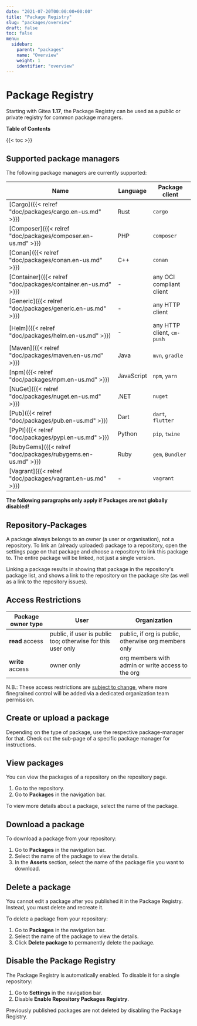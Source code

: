 ```yaml
---
date: "2021-07-20T00:00:00+00:00"
title: "Package Registry"
slug: "packages/overview"
draft: false
toc: false
menu:
  sidebar:
    parent: "packages"
    name: "Overview"
    weight: 1
    identifier: "overview"
---
```


# Package Registry

Starting with Gitea **1.17**, the Package Registry can be used as a public or private registry for common package managers.

**Table of Contents**

{{< toc >}}

## Supported package managers

The following package managers are currently supported:

| Name | Language | Package client |
| ---- | -------- | -------------- |
| [Cargo]({{< relref "doc/packages/cargo.en-us.md" >}}) | Rust | `cargo` |
| [Composer]({{< relref "doc/packages/composer.en-us.md" >}}) | PHP | `composer` |
| [Conan]({{< relref "doc/packages/conan.en-us.md" >}}) | C++ | `conan` |
| [Container]({{< relref "doc/packages/container.en-us.md" >}}) | - | any OCI compliant client |
| [Generic]({{< relref "doc/packages/generic.en-us.md" >}}) | - | any HTTP client |
| [Helm]({{< relref "doc/packages/helm.en-us.md" >}}) | - | any HTTP client, `cm-push` |
| [Maven]({{< relref "doc/packages/maven.en-us.md" >}}) | Java | `mvn`, `gradle` |
| [npm]({{< relref "doc/packages/npm.en-us.md" >}}) | JavaScript | `npm`, `yarn` |
| [NuGet]({{< relref "doc/packages/nuget.en-us.md" >}}) | .NET | `nuget` |
| [Pub]({{< relref "doc/packages/pub.en-us.md" >}}) | Dart | `dart`, `flutter` |
| [PyPI]({{< relref "doc/packages/pypi.en-us.md" >}}) | Python | `pip`, `twine` |
| [RubyGems]({{< relref "doc/packages/rubygems.en-us.md" >}}) | Ruby | `gem`, `Bundler` |
| [Vagrant]({{< relref "doc/packages/vagrant.en-us.md" >}}) | - | `vagrant` |

**The following paragraphs only apply if Packages are not globally disabled!**

## Repository-Packages

A package always belongs to an owner (a user or organisation), not a repository.
To link an (already uploaded) package to a repository, open the settings page
on that package and choose a repository to link this package to.
The entire package will be linked, not just a single version.

Linking a package results in showing that package in the repository's package list,
and shows a link to the repository on the package site (as well as a link to the repository issues).

## Access Restrictions

| Package owner type | User | Organization |
|--------------------|------|--------------|
| **read** access    | public, if user is public too; otherwise for this user only | public, if org is public, otherwise org members only |
| **write** access   | owner only | org members with admin or write access to the org |

N.B.: These access restrictions are [subject to change](https://github.com/go-gitea/gitea/issues/19270), where more finegrained control will be added via a dedicated organization team permission.

## Create or upload a package

Depending on the type of package, use the respective package-manager for that. Check out the sub-page of a specific package manager for instructions.

## View packages

You can view the packages of a repository on the repository page.

1. Go to the repository.
1. Go to **Packages** in the navigation bar.

To view more details about a package, select the name of the package.

## Download a package

To download a package from your repository:

1. Go to **Packages** in the navigation bar.
1. Select the name of the package to view the details.
1. In the **Assets** section, select the name of the package file you want to download.

## Delete a package

You cannot edit a package after you published it in the Package Registry. Instead, you
must delete and recreate it.

To delete a package from your repository:

1. Go to **Packages** in the navigation bar.
1. Select the name of the package to view the details.
1. Click **Delete package** to permanently delete the package.

## Disable the Package Registry

The Package Registry is automatically enabled. To disable it for a single repository:

1. Go to **Settings** in the navigation bar.
1. Disable **Enable Repository Packages Registry**.

Previously published packages are not deleted by disabling the Package Registry.
